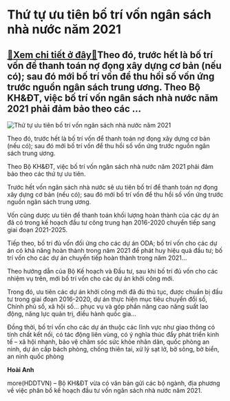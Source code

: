 Thứ tự ưu tiên bố trí vốn ngân sách nhà nước năm 2021
=====================================================

[:gift:Xem chi tiết ở đây:gift:](https://hddtvn.com/thu-tu-uu-tien-bo-tri-von-ngan-sach-nha-nuoc-nam-2021/)Theo đó, trước hết là bố trí vốn để thanh toán nợ đọng xây dựng cơ bản (nếu có); sau đó mới bố trí vốn để thu hồi số vốn ứng trước nguồn ngân sách trung ương. Theo Bộ KH&ĐT, việc bố trí vốn ngân sách nhà nước năm 2021 phải đảm bảo theo các …
-------------------------------------------------------------------------------------------------------------------------------------------------------------------------------------------------------------------------------------------------





![Thứ tự ưu tiên bố trí vốn ngân sách nhà nước năm 2021](https://haiquanonline.com.vn/stores/news_dataimages/hienntt/102020/24/19/3509_03_igqu.jpg?rt=20201024193510 "Thứ tự ưu tiên bố trí vốn ngân sách nhà nước năm 2021")



Theo đó, trước hết là bố trí vốn để thanh toán nợ đọng xây dựng cơ bản (nếu có); sau đó mới bố trí vốn để thu hồi số vốn ứng trước nguồn ngân sách trung ương.


Theo Bộ KH&ĐT, việc bố trí vốn ngân sách nhà nước năm 2021 phải đảm bảo theo các thứ tự ưu tiên.


Trước hết vốn ngân sách nhà nước sẽ ưu tiên bố trí để thanh toán nợ đọng xây dựng cơ bản (nếu có); sau đó mới bố trí vốn để thu hồi số vốn ứng trước nguồn ngân sách trung ương.


Vốn cũng dược ưu tiên để thanh toán khối lượng hoàn thành của các dự án đã có trong kế hoạch đầu tư công trung hạn 2016-2020 chuyển tiếp sang giai đoạn 2021-2025.


Tiếp theo, bố trí đủ vốn đối ứng cho các dự án ODA; bố trí vốn cho các dự án có khả năng hoàn thành trong năm 2021 để phát huy hiệu quả đầu tư; bố trí vốn cho các dự án chuyển tiếp hoàn thành trong năm 2021…


Theo hướng dẫn của Bộ Kế hoạch và Đầu tư, sau khi bố trí đủ vốn cho các nhiệm vụ trên, mới bố trí vốn cho các dự án khởi công mới.


Trong đó, ưu tiên các dự án khởi công mới đã đủ thủ tục, được chuẩn bị đầu tư trong giai đoạn 2016-2020, dự án thực hiện mục tiêu chuyển đổi số, Chính phủ số, xã hội số… phục vụ và góp phần nâng cao năng suất lao động, năng lực quản trị, điều hành quốc gia…


Đồng thời, bố trí vốn cho các dự án thuộc các lĩnh vực như giao thông có tính chất kết nối, có tác động liên vùng, có ý nghĩa thúc đẩy phát triển kinh tế – xã hội nhanh, bảo vệ chăm sóc sức khỏe nhân dân, quốc phòng an ninh, dự án cấp bách phòng, chống thiên tai, xử lý sạt lở, bờ sông, bờ biển, an ninh quốc phòng




**Hoài Anh**



more(HDDTVN) – Bộ KH&ĐT vừa có văn bản gửi các bộ ngành, địa phương về việc phân bổ kế hoạch đầu tư vốn ngân sách nhà nước năm 2021.

